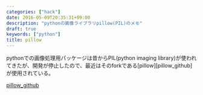 ```yaml
---
categories: ["hack"]
date: 2016-05-09T20:35:31+09:00
description: "pythonの画像ライブラリpillow(PIL)のメモ"
draft: true
keywords: ["python"]
title: pillow
---
```


pythonでの画像処理用パッケージは昔からPIL(python imaging
library)が使われてきたが、開発が停止したので、最近はそのforkである[pillow][pillow_github]が使用されている。



[pillow_github](https://github.com/python-pillow/Pillow)
